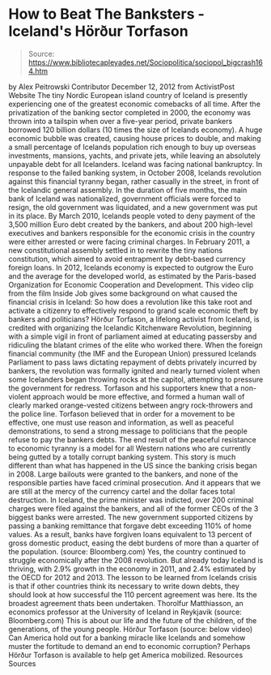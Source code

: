 # How to Beat The Banksters - Iceland's Hörður Torfason

> Source: https://www.bibliotecapleyades.net/Sociopolitica/sociopol_bigcrash164.htm

by Alex Peitrowski
Contributor
December 12, 2012
from
ActivistPost Website
The tiny Nordic European island country of
Iceland is presently experiencing one of the greatest economic comebacks of
all time.
After the privatization of the banking sector
completed in 2000, the economy was thrown into a tailspin when over a
five-year period, private bankers borrowed 120 billion dollars (10 times the
size of Icelands economy).
A huge economic bubble was created, causing
house prices to double, and making a small percentage of Icelands
population rich enough to buy up overseas investments, mansions, yachts, and
private jets, while leaving an absolutely unpayable debt for all Icelanders.
Iceland was facing national bankruptcy.
In response to the failed
banking system, in October 2008, Icelands revolution against this
financial tyranny began, rather casually in the street, in front of the
Icelandic general assembly.
In the duration of five months, the main bank of Iceland was nationalized,
government officials were forced to resign, the old government was
liquidated, and a new government was put in its place. By March 2010,
Icelands people voted to deny payment of the 3,500 million Euro debt
created by the bankers, and about 200 high-level executives and bankers
responsible for the economic crisis in the country were either arrested or
were facing criminal charges.
In February 2011, a new constitutional assembly settled in to rewrite the
tiny nations constitution, which aimed to avoid entrapment by debt-based
currency foreign loans.
In 2012, Icelands economy is expected to
outgrow the Euro and the average for the developed world, as estimated by
the Paris-based Organization for Economic
Cooperation and Development.
This video clip from the film
Inside Job gives some background on what caused the financial crisis in
Iceland:
So how does a revolution like this take root and activate a citizenry to
effectively respond to grand scale economic theft by bankers and
politicians?
Hörður Torfason, a lifelong activist from Iceland, is credited with
organizing the Icelandic Kitchenware Revolution, beginning with a simple
vigil in front of parliament aimed at educating passersby and ridiculing the
blatant crimes of the elite who worked there.
When the
foreign financial community (the IMF and the European Union) pressured
Icelands Parliament to pass laws dictating repayment of debts privately
incurred by bankers, the revolution was formally ignited and nearly turned
violent when some Icelanders began throwing rocks at the capitol, attempting
to pressure the government for redress.
Torfason and his supporters knew that a non-violent approach would be more
effective, and formed a human wall of clearly marked orange-vested
citizens between angry rock-throwers and the police line.
Torfason believed
that in order for a movement to be effective, one must use reason and
information, as well as peaceful demonstrations, to send a strong message to
politicians that the people refuse to pay the bankers debts.
The end result of the peaceful resistance to economic tyranny is a model for
all Western nations who are currently being gutted by a totally corrupt
banking system.
This story is much different than what has happened in the US since the
banking crisis began in 2008. Large bailouts were granted to the bankers,
and none of the responsible parties have faced criminal prosecution. And it
appears that we are still at the mercy of the currency cartel and the dollar
faces total destruction.
In Iceland, the prime minister was indicted, over 200 criminal charges were
filed against the bankers, and all of the former CEOs of the 3 biggest banks
were arrested.
The new government supported citizens by passing a banking
remittance that forgave debt exceeding 110% of home values.
As a result,
banks have forgiven loans equivalent to 13 percent of gross domestic
product, easing the debt burdens of more than a quarter of the population.
(source:
Bloomberg.com)
Yes, the country continued to struggle economically after the 2008
revolution.
But already today Iceland is thriving, with 2.9% growth in the
economy in 2011, and 2.4% estimated by the OECD for 2012 and 2013.
The lesson to be learned from Icelands
crisis is that if other countries think its necessary to write down
debts, they should look at how successful the 110 percent agreement was
here. Its the broadest agreement thats been undertaken. Thorolfur
Matthiasson, an economics professor at the University of Iceland in
Reykjavik
(source:
Bloomberg.com)
This is about our life and the future of the
children, of the generations, of the young people.
Hörður Torfason
(source: below video)
Can America hold out for a banking miracle like
Icelands and somehow muster the fortitude to demand an end to economic
corruption? Perhaps Hörður Torfason is available to help get America
mobilized.
Resources
Sources
